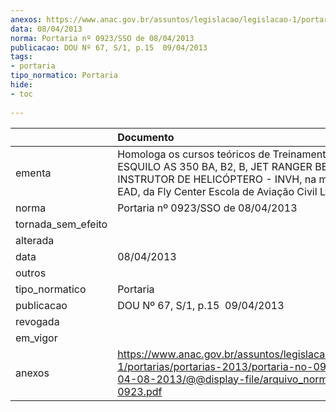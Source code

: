 ```yaml
---
anexos: https://www.anac.gov.br/assuntos/legislacao/legislacao-1/portarias/portarias-2013/portaria-no-0923-sso-de-04-08-2013/@@display-file/arquivo_norma/PA2013-0923.pdf
data: 08/04/2013
norma: Portaria nº 0923/SSO de 08/04/2013
publicacao: DOU Nº 67, S/1, p.15  09/04/2013
tags:
- portaria
tipo_normatico: Portaria
hide: 
- toc 
 
---
```


|                    | Documento                                                                                                                                                                                                 |
|:-------------------|:----------------------------------------------------------------------------------------------------------------------------------------------------------------------------------------------------------|
| ementa             | Homologa os cursos teóricos de Treinamento de Solo do ESQUILO AS 350 BA, B2, B, JET RANGER BELL 206 - B e INSTRUTOR DE HELICÓPTERO - INVH, na modalidade EAD, da Fly Center Escola de Aviação Civil Ltda. |
| norma              | Portaria nº 0923/SSO de 08/04/2013                                                                                                                                                                        |
| tornada_sem_efeito |                                                                                                                                                                                                           |
| alterada           |                                                                                                                                                                                                           |
| data               | 08/04/2013                                                                                                                                                                                                |
| outros             |                                                                                                                                                                                                           |
| tipo_normatico     | Portaria                                                                                                                                                                                                  |
| publicacao         | DOU Nº 67, S/1, p.15  09/04/2013                                                                                                                                                                          |
| revogada           |                                                                                                                                                                                                           |
| em_vigor           |                                                                                                                                                                                                           |
| anexos             | https://www.anac.gov.br/assuntos/legislacao/legislacao-1/portarias/portarias-2013/portaria-no-0923-sso-de-04-08-2013/@@display-file/arquivo_norma/PA2013-0923.pdf                                         |
